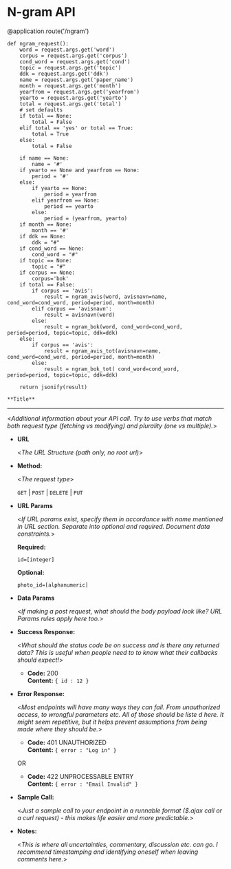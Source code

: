 # N-gram API

@application.route('/ngram')

```
def ngram_request():
    word = request.args.get('word')
    corpus = request.args.get('corpus')
    cond_word = request.args.get('cond')
    topic = request.args.get('topic')
    ddk = request.args.get('ddk')
    name = request.args.get('paper_name')
    month = request.args.get('month')
    yearfrom = request.args.get('yearfrom')
    yearto = request.args.get('yearto')
    total = request.args.get('total')
    # set defaults
    if total == None:
        total = False
    elif total == 'yes' or total == True:
        total = True
    else:
        total = False
        
    if name == None:
        name = '#'
    if yearto == None and yearfrom == None:
        period = '#'
    else:
        if yearto == None:
            period = yearfrom
        elif yearfrom == None:
            period == yearto
        else:
            period = (yearfrom, yearto)
    if month == None:
        month == '#'
    if ddk == None:
        ddk = "#"
    if cond_word == None:
        cond_word = "#"
    if topic == None:
        topic = "#"
    if corpus == None:
        corpus='bok'
    if total == False:
        if corpus == 'avis':
            result = ngram_avis(word, avisnavn=name, cond_word=cond_word, period=period, month=month)
        elif corpus == 'avisnavn':
            result = avisnavn(word)
        else:
            result = ngram_bok(word, cond_word=cond_word, period=period, topic=topic, ddk=ddk)
    else:
        if corpus == 'avis':
            result = ngram_avis_tot(avisnavn=name, cond_word=cond_word, period=period, month=month)
        else:
            result = ngram_bok_tot( cond_word=cond_word, period=period, topic=topic, ddk=ddk)
    
    return jsonify(result)
```

    **Title**
----
  <_Additional information about your API call. Try to use verbs that match both request type (fetching vs modifying) and plurality (one vs multiple)._>

* **URL**

  <_The URL Structure (path only, no root url)_>

* **Method:**
  
  <_The request type_>

  `GET` | `POST` | `DELETE` | `PUT`
  
*  **URL Params**

   <_If URL params exist, specify them in accordance with name mentioned in URL section. Separate into optional and required. Document data constraints._> 

   **Required:**
 
   `id=[integer]`

   **Optional:**
 
   `photo_id=[alphanumeric]`

* **Data Params**

  <_If making a post request, what should the body payload look like? URL Params rules apply here too._>

* **Success Response:**
  
  <_What should the status code be on success and is there any returned data? This is useful when people need to to know what their callbacks should expect!_>

  * **Code:** 200 <br />
    **Content:** `{ id : 12 }`
 
* **Error Response:**

  <_Most endpoints will have many ways they can fail. From unauthorized access, to wrongful parameters etc. All of those should be liste d here. It might seem repetitive, but it helps prevent assumptions from being made where they should be._>

  * **Code:** 401 UNAUTHORIZED <br />
    **Content:** `{ error : "Log in" }`

  OR

  * **Code:** 422 UNPROCESSABLE ENTRY <br />
    **Content:** `{ error : "Email Invalid" }`

* **Sample Call:**

  <_Just a sample call to your endpoint in a runnable format ($.ajax call or a curl request) - this makes life easier and more predictable._> 

* **Notes:**

  <_This is where all uncertainties, commentary, discussion etc. can go. I recommend timestamping and identifying oneself when leaving comments here._> 
